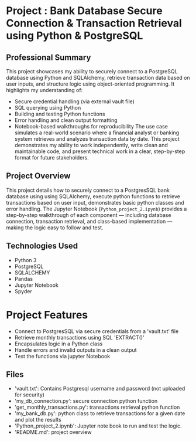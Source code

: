 # Project : Bank Database Secure Connection & Transaction Retrieval using Python & PostgreSQL

## Professional Summary
This project showcases my ability to securely connect to a PostgreSQL database using Python and SQLAlchemy, retrieve transaction data based on user inputs, and structure logic using object-oriented programming.
It highlights my understanding of:
- Secure credential handling (via external vault file)
- SQL querying using Python
- Building and testing Python functions
- Error handling and clean output formatting
- Notebook-based walkthroughs for reproducibility
The use case simulates a real-world scenario where a financial analyst or banking system retrieves and analyzes transaction data by date. This project demonstrates my ability to work independently, write clean and maintainable code, and present technical work in a clear, step-by-step format for future stakeholders.



## Project Overview
This project details how to securely connect to a PostgresSQL bank database using using SQLAlchemy, execute python functions to retrieve transactions based on user input, demonstrates basic python classes and error handling.
The Jupyter Notebook (`Python_project_2.ipynb`) provides a step-by-step walkthrough of each component — including database connection, transaction retrieval, and class-based implementation — making the logic easy to follow and test.


## Technologies Used
- Python 3
- PostgreSQL
- SQLALCHEMY
- Pandas
- Jupyter Notebook
- Spyder


# Project Features
- Connect to PostgresSQL via secure credentials from a 'vault.txt' file
- Retrieve monthly transactions using SQL 'EXTRACT()'
- Encapsulates logic in a Python class
- Handle errors and invalid outputs in a clean output
-  Test the functions via jupyter Notebook


## Files
- 'vault.txt': Contains Postgresql username and password (not uploaded for security)
- 'my_db_connection.py': secure connection python function
- 'get_monthly_transactions.py': transactions retrieval python function
- 'my_bank_db.py': python class to retrieve transactions for a given date and plot the results
- 'Python_project_2.ipynb': Jupyter note book to run and test the logic.
- 'README.md': project overview
